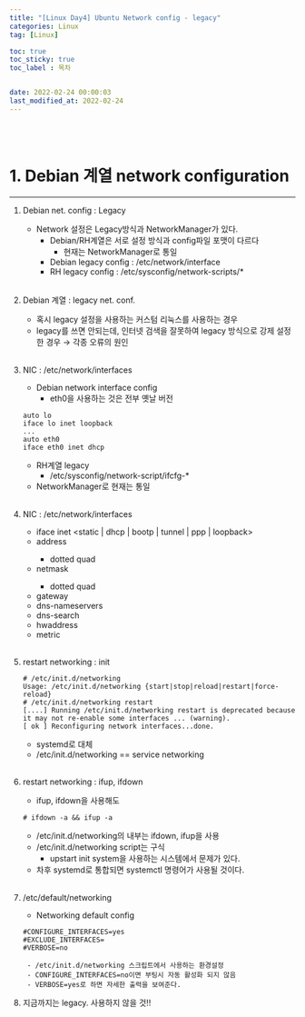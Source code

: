 ```yaml
---
title: "[Linux Day4] Ubuntu Network config - legacy"
categories: Linux
tag: [Linux]

toc: true
toc_sticky: true
toc_label : 목차


date: 2022-02-24 00:00:03
last_modified_at: 2022-02-24
---
```

<br>
<br>

# 1. Debian 계열 network configuration
---
1. Debian net. config : Legacy
	* Network 설정은 Legacy방식과 NetworkManager가 있다.
		- Debian/RH계열은 서로 설정 방식과 config파일 포맷이 다르다
			+ 현재는 NetworkManager로 통일
		- Debian legacy config : /etc/network/interface
		- RH legacy config : /etc/sysconfig/network-scripts/*
		<br>

2. Debian 계열 : legacy net. conf.
	* 혹시 legacy 설정을 사용하는 커스텀 리눅스를 사용하는 경우
	* legacy를 쓰면 안되는데, 인터넷 검색을 잘못하여 legacy 방식으로 강제 설정한 경우 → 각종 오류의 원인
	<br>

3. NIC : /etc/network/interfaces
	* Debian network interface config
		- eth0을 사용하는 것은 전부 옛날 버전
	```
	auto lo
	iface lo inet loopback
	...
	auto eth0
	iface eth0 inet dhcp
	```
	* RH계열 legacy
		- /etc/sysconfig/network-script/ifcfg-*
	* NetworkManager로 현재는 통일
	<br>

4. NIC : /etc/network/interfaces
	* iface <NIC> inet <static \| dhcp \| bootp \| tunnel \| ppp \| loopback>
	* address <IP address>
		- dotted quad
	* netmask <network mask>
		- dotted quad
	* gateway <IP address>
	* dns-nameservers <IP address>
	* dns-search <domain>
	* hwaddress <MAC address>
	* metric <metric value>
	<br>

5. restart networking : init
	```
	# /etc/init.d/networking
	Usage: /etc/init.d/networking {start|stop|reload|restart|force-reload}
	# /etc/init.d/networking restart
	[....] Running /etc/init.d/networking restart is deprecated because it may not re-enable some interfaces ... (warning).
	[ ok ] Reconfiguring network interfaces...done.
	```
	* systemd로 대체
	* /etc/init.d/networking == service networking
	<br>

6. restart networking : ifup, ifdown
	* ifup, ifdown을 사용해도
	```
	# ifdown -a && ifup -a
	```
	* /etc/init.d/networking의 내부는 ifdown, ifup을 사용
	* /etc/init.d/networking script는 구식
		- upstart init system을 사용하는 시스템에서 문제가 있다.
	* 차후 systemd로 통합되면 systemctl 명령어가 사용될 것이다.
	<br>

7. /etc/default/networking
	* Networking default config
	```
	#CONFIGURE_INTERFACES=yes
	#EXCLUDE_INTERFACES=
	#VERBOSE=no
	```
		- /etc/init.d/networking 스크립트에서 사용하는 환경설정
		- CONFIGURE_INTERFACES=no이면 부팅시 자동 활성화 되지 않음
		- VERBOSE=yes로 하면 자세한 출력을 보여준다.

8. 지금까지는 legacy. 사용하지 않을 것!!
